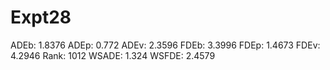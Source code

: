 # Expt28

ADEb: 1.8376
ADEp: 0.772
ADEv: 2.3596
FDEb: 3.3996
FDEp: 1.4673
FDEv: 4.2946
Rank: 1012
WSADE: 1.324
WSFDE: 2.4579